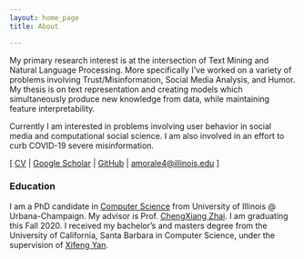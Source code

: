 ```yaml
---
layout: home_page
title: About

---
```


My primary research interest is at the intersection of Text Mining and Natural Language Processing. 
More specifically I've worked on a variety of problems involving Trust/Misinformation, Social Media Analysis, and Humor.  My thesis is on text representation and creating models which simultaneously produce new knowledge from data, while maintaining feature interpretability.

Currently I am interested in problems involving user behavior in social media and computational social science. I am also involved in an effort to curb COVID-19 severe misinformation.   

\[ [CV](cv.pdf) \| [Google Scholar](https://scholar.google.com/citations?hl=en&user=k35br0sAAAAJ) \| [GitHub](https://github.com/amorale4)  \|  [amorale4@illinois.edu](mailto:amorale4@illinois.edu) \]

### Education

I am a PhD candidate in [Computer Science](https://cs.illinois.edu/) from University of Illinois @ Urbana-Champaign. My advisor is Prof. [ChengXiang Zhai](http://czhai.cs.illinois.edu/). I am graduating this Fall 2020. 
 I received my bachelor’s and masters degree from the University of California, Santa Barbara in Computer Science, under the supervision of [Xifeng Yan](https://sites.cs.ucsb.edu/~xyan/).